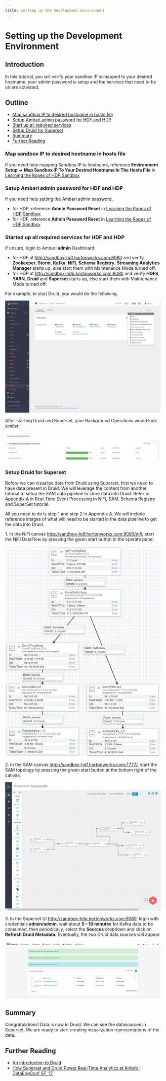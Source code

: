 ```yaml
---
title: Setting up the Development Environment
---
```


# Setting up the Development Environment

## Introduction

In this tutorial, you will verify your sandbox IP is mapped to your desired hostname, your admin password is setup and the services that need to be on are activated.

## Outline

- [Map sandbox IP to desired hostname in hosts file](#map-sandbox-ip-to-desired-hostname-in-hosts-file)
- [Setup Ambari admin password for HDF and HDP](#setup-ambari-admin-password-for-hdf-and-hdp)
- [Start up all required services](#start-up-all-required-services)
- [Setup Druid for Superset](#setup-druid-for-superset)
- [Summary](#summary)
- [Further Reading](#further-reading)

### Map sandbox IP to desired hostname in hosts file

If you need help mapping Sandbox IP to hostname, reference **Environment
Setup -> Map Sandbox IP To Your Desired Hostname In The Hosts File** in [Learning the Ropes of HDP Sandbox](https://hortonworks.com/tutorial/learning-the-ropes-of-the-hortonworks-sandbox/)

### Setup Ambari admin password for HDF and HDP

If you need help setting the Ambari admin password,

- for HDP, reference **Admin Password Reset** in [Learning the Ropes of HDP Sandbox](https://hortonworks.com/tutorial/learning-the-ropes-of-the-hortonworks-sandbox/)
- for HDF, reference **Admin Password Reset** in [Learning the Ropes of HDF Sandbox](https://hortonworks.com/tutorial/getting-started-with-hdf-sandbox/)

### Started up all required services for HDF and HDP

If unsure, login to Ambari **admin** Dashboard

- for HDF at http://sandbox-hdf.hortonworks.com:8080 and verify **Zookeeper**, **Storm**, **Kafka**,  **NiFi**, **Schema Registry**, **Streaming Analytics Manager** starts up, else start them with Maintenance Mode turned off.
- for HDP at http://sandbox-hdp.hortonworks.com:8080 and verify **HDFS**, **YARN**, **Druid** and **Superset** starts up, else start them with Maintenance Mode turned off.

For example, to start Druid, you would do the following.

![druid-service-start.jpg](assets/images/druid-service-start.jpg)

After starting Druid and Superset, your Background Operations would look similar:

![druid-superset-started.jpg](assets/images/druid-superset-started.jpg)

### Setup Druid for Superset

Before we can visualize data from Druid using Superset, first we need to have
data present in Druid. We will leverage the content from another tutorial to
setup the SAM data pipeline to store data into Druid. Refer to [Appendix A](https://hortonworks.com/tutorial/real-time-event-processing-in-nifi-sam-schema-registry-and-superset/#appendix-a-visualize-trucking-data-with-superset-via-cda) in
Real-Time Event Processing In NiFi, SAM, Schema Registry and SuperSet tutorial.

All you need to do is step 1 and step 2 in Appendix A. We will include reference
images of what will need to be started in the data pipeline to get the data into
Druid.

1\. In the NiFi canvas http://sandbox-hdf.hortonworks.com:9090/nifi, start the
NiFi DataFlow by pressing the green start button in the operate panel.

![nifi-trucking-iot-flow.jpg](assets/images/nifi-trucking-iot-flow.jpg)

2\. In the SAM canvas http://sandbox-hdf.hortonworks.com:7777/, start the SAM
topology by pressing the green start button at the bottom right of the canvas.

![sam-trucking-iot-topology](assets/images/sam-trucking-iot-topology.jpg)

3\. In the Superset UI http://sandbox-hdp.hortonworks.com:9089, login
with credentials **admin/admin**, wait about **5 – 10 minutes** for Kafka data
to be consumed, then periodically, select the **Sources** dropdown and click on
**Refresh Druid Metadata**. Eventually, the two Druid data sources will appear.

![druid_metadata](assets/images/druid_metadata.jpg)

## Summary

Congratulations! Data is now in Druid. We can see the datasources in Superset.
We are ready to start creating visualization representations of the data.

## Further Reading

- [An introduction to Druid](https://www.youtube.com/watch?v=JEhmHsN8jZI)
- [How Superset and Druid Power Real-Time Analytics at Airbnb | DataEngConf SF '17](https://www.youtube.com/watch?v=W_Sp4jo1ACg)
